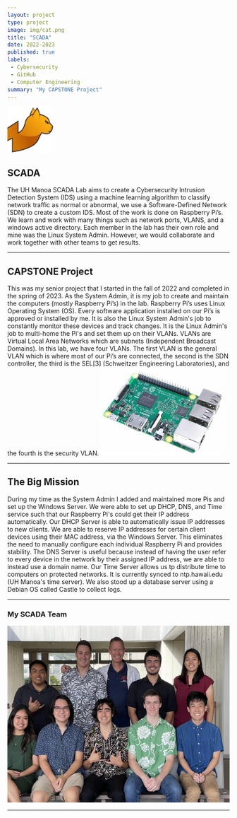 ```yaml
---
layout: project
type: project
image: img/cat.png
title: "SCADA"
date: 2022-2023
published: true
labels:
 - Cybersecurity
 - GitHub
 - Computer Engineering
summary: "My CAPSTONE Project"
---
```


<img src="../img/cat.png">
<h2> SCADA  </h2>
The UH Manoa SCADA Lab aims to create a Cybersecurity Intrusion Detection System (IDS) using a machine learning algorithm to classify network traffic as normal or abnormal, we use a Software-Defined Network (SDN) to create a custom IDS. Most of the work is done on Raspberry Pi’s. We learn and work with many things such as network ports, VLANS, and a windows active directory. Each member in the lab has their own role and mine was the Linux System Admin. However, we would collaborate and work together with other teams to get results. 
<hr>
<h2> CAPSTONE Project </h2>
This was my senior project that I started in the fall of 2022 and completed in the spring of 2023. As the System Admin, it is my job to create and maintain the computers (mostly Raspberry Pi’s) in the lab. Raspberry Pi’s uses Linux Operating System (OS). Every software application installed on our Pi’s is approved or installed by me. It is also the Linux System Admin's job to constantly monitor these devices and track changes. It is the Linux Admin's job to multi-home the Pi's and set them up on their VLANs. VLANs are Virtual Local Area Networks which are subnets (Independent Broadcast Domains). In this lab, we have four VLANs. The first VLAN is the general VLAN which is where most of our Pi’s are connected, the second is the SDN controller, the third is the SEL[3] (Schweitzer Engineering Laboratories), and the fourth is the security VLAN. 
<img src="../img/pi.jpg" height = 200>
<hr>
<h2> The Big Mission </h2>
During my time as the System Admin I added and maintained more Pis and set up the Windows Server. We were able to set up DHCP, DNS, and Time service such that our Raspberry Pi's could get their IP address automatically. Our DHCP Server is able to automatically issue IP addresses to new clients. We are able to reserve IP addresses for certain client devices using their MAC address, via the Windows Server. This eliminates the need to manually configure each individual Raspberry Pi and provides stability. The DNS Server is useful because instead of having the user refer to every device in the network by their assigned IP address, we are able to instead use a domain name. Our Time Server allows us tp distribute time to computers on protected networks. It is currently synced to ntp.hawaii.edu (UH Manoa's time server). We also stood up a database server using a Debian OS called Castle to collect logs.
<hr>
<h3> My SCADA Team </h3>
<img src="../img/fall2022.jpg" height = 400>
<hr>
